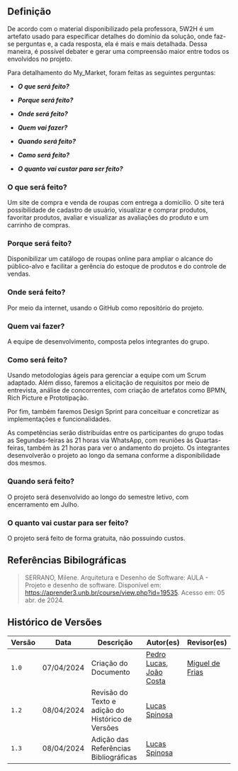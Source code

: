 ## Definição

De acordo com o material disponibilizado pela professora, 5W2H é um artefato usado para especificar detalhes do domínio da solução, onde faz-se perguntas e, a cada resposta, ela é mais e mais detalhada. Dessa maneira, é possível debater e gerar uma compreensão maior entre todos os envolvidos no projeto.

Para detalhamento do My_Market, foram feitas as seguintes perguntas:

- ***O que será feito?***

- ***Porque será feito?***

- ***Onde será feito?***

- ***Quem vai fazer?***

- ***Quando será feito?***

- ***Como será feito?***

- ***O quanto vai custar para ser feito?***


### O que será feito?

Um site de compra e venda de roupas com entrega a domicílio. O site terá possibilidade de cadastro de usuário, visualizar e comprar produtos, favoritar produtos, avaliar e visualizar as avaliações do produto e um carrinho de compras.

### Porque será feito?

Disponibilizar um catálogo de roupas online para ampliar o alcance do público-alvo e facilitar a gerência do estoque de produtos e do controle de vendas.

### Onde será feito?

Por meio da internet, usando o GitHub como repositório do projeto.

### Quem vai fazer?

A equipe de desenvolvimento, composta pelos integrantes do grupo.
 
### Como será feito?

Usando metodologias ágeis para gerenciar a equipe com um Scrum adaptado. Além disso, faremos a elicitação de requisitos por meio de entrevista, análise de concorrentes, com criação de artefatos como BPMN, Rich Picture e Prototipação. 

Por fim, também faremos Design Sprint para conceituar e concretizar as implementações e funcionalidades.

As competências serão distribuídas entre os participantes do grupo todas as Segundas-feiras às 21 horas via WhatsApp, com reuniões às Quartas-feiras, também às 21 horas para ver o andamento do projeto. Os integrantes desenvolverão o projeto ao longo da semana conforme a disponibilidade dos mesmos.

### Quando será feito?

O projeto será desenvolvido ao longo do semestre letivo, com encerramento em Julho.

### O quanto vai custar para ser feito?

O projeto será feito de forma gratuita, não possuindo custos.


## Referências Bibilográficas

> SERRANO, Milene. Arquitetura e Desenho de Software: AULA - Projeto e desenho de software. Disponível em: <https://aprender3.unb.br/course/view.php?id=19535>. Acesso em: 05 abr. de 2024.

## Histórico de Versões

| Versão |     Data    | Descrição   | Autor(es) | Revisor(es) |
| ------ | ----------- | ----------- | --------- | ----------- |
| `1.0`  | 07/04/2024 | Criação do Documento | [Pedro Lucas](https://github.com/AlefMemTav), [João Costa](https://github.com/jvcostta) | [Miguel de Frias](https://github.com/migueldefrias)|
| `1.2`  | 08/04/2024 | Revisão do Texto e adição do Histórico de Versões| [Lucas Spinosa](https://github.com/LucasSpinosa)| | 
| `1.3`  | 08/04/2024 | Adição das Referências Bibliográficas| [Lucas Spinosa](https://github.com/LucasSpinosa)| | 